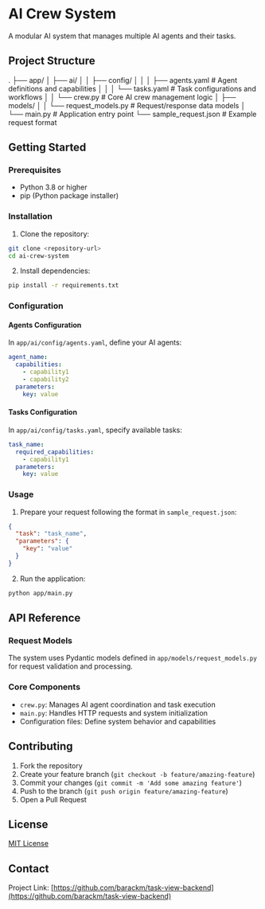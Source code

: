 # AI Crew System

A modular AI system that manages multiple AI agents and their tasks.

## Project Structure

. ├── app/ │ ├── ai/ │ │ ├── config/ │ │ │ ├── agents.yaml # Agent definitions and capabilities │ │ │ └── tasks.yaml #
Task configurations and workflows │ │ └── crew.py # Core AI crew management logic │ ├── models/ │ │ └──
request_models.py # Request/response data models │ └── main.py # Application entry point └── sample_request.json #
Example request format

## Getting Started

### Prerequisites

- Python 3.8 or higher
- pip (Python package installer)

### Installation

1. Clone the repository:

```bash
git clone <repository-url>
cd ai-crew-system
```

2. Install dependencies:

```bash
pip install -r requirements.txt
```

### Configuration

#### Agents Configuration

In `app/ai/config/agents.yaml`, define your AI agents:

```yaml
agent_name:
  capabilities:
    - capability1
    - capability2
  parameters:
    key: value
```

#### Tasks Configuration

In `app/ai/config/tasks.yaml`, specify available tasks:

```yaml
task_name:
  required_capabilities:
    - capability1
  parameters:
    key: value
```

### Usage

1. Prepare your request following the format in `sample_request.json`:

```json
{
  "task": "task_name",
  "parameters": {
    "key": "value"
  }
}
```

2. Run the application:

```bash
python app/main.py
```

## API Reference

### Request Models

The system uses Pydantic models defined in `app/models/request_models.py` for request validation and processing.

### Core Components

- `crew.py`: Manages AI agent coordination and task execution
- `main.py`: Handles HTTP requests and system initialization
- Configuration files: Define system behavior and capabilities

## Contributing

1. Fork the repository
2. Create your feature branch (`git checkout -b feature/amazing-feature`)
3. Commit your changes (`git commit -m 'Add some amazing feature'`)
4. Push to the branch (`git push origin feature/amazing-feature`)
5. Open a Pull Request

## License

[MIT License](LICENSE)

## Contact

Project Link: [https://github.com/barackm/task-view-backend](https://github.com/barackm/task-view-backend)
